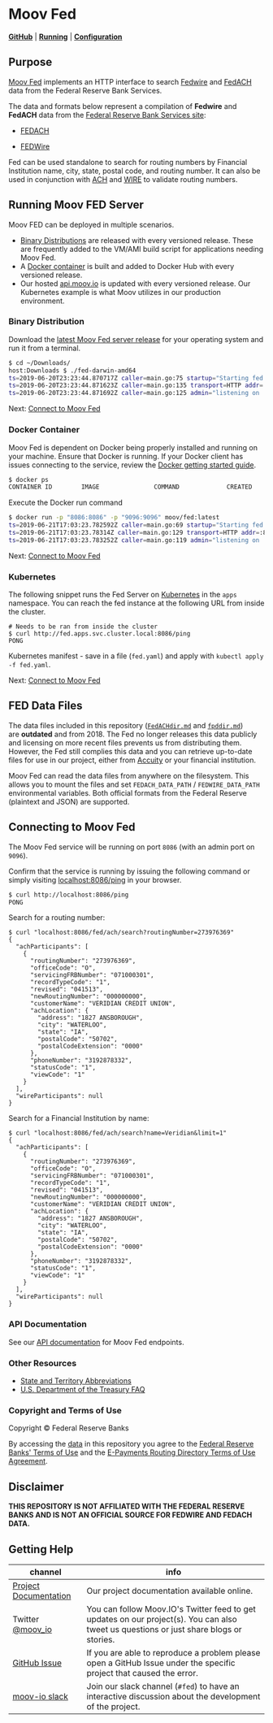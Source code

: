# Moov Fed

**[GitHub](https://github.com/moov-io/fed)** | **[Running](https://github.com/moov-io/fed#usage)** | **[Configuration](https://github.com/moov-io/fed#configuration-settings)**

## Purpose

[Moov Fed](https://github.com/moov-io/fed) implements an HTTP interface to search [Fedwire](https://github.com/moov-io/fed/tree/master/docs/fpddir.md) and [FedACH](https://github.com/moov-io/fed/tree/master/docs/FedACHdir.md) data from the Federal Reserve Bank Services.

The data and formats below represent a compilation of  **Fedwire** and **FedACH** data from the [Federal Reserve Bank Services site](https://frbservices.org/):

* [FEDACH](https://github.com/moov-io/fed/tree/master/docs/FedACHdir.md)

* [FEDWire](https://github.com/moov-io/fed/tree/master/docs/fpddir.md)

Fed can be used standalone to search for routing numbers by Financial Institution name, city, state, postal code, and routing number. It can also be used in conjunction with [ACH](https://github.com/moov-io/ach) and [WIRE](https://github.com/moov-io/wire) to validate routing numbers.

## Running Moov FED Server

Moov FED can be deployed in multiple scenarios.

- <a href="#binary-distribution">Binary Distributions</a> are released with every versioned release. These are frequently added to the VM/AMI build script for applications needing Moov Fed.
- A <a href="#docker-container">Docker container</a> is built and added to Docker Hub with every versioned release.
- Our hosted [api.moov.io](https://api.moov.io) is updated with every versioned release. Our Kubernetes example is what Moov utilizes in our production environment.

### Binary Distribution

Download the [latest Moov Fed server release](https://github.com/moov-io/fed/releases) for your operating system and run it from a terminal.

```sh
$ cd ~/Downloads/
host:Downloads $ ./fed-darwin-amd64
ts=2019-06-20T23:23:44.870717Z caller=main.go:75 startup="Starting fed server version v0.4.1"
ts=2019-06-20T23:23:44.871623Z caller=main.go:135 transport=HTTP addr=:8086
ts=2019-06-20T23:23:44.871692Z caller=main.go:125 admin="listening on :9096"
```

Next: [Connect to Moov Fed](#connecting-to-moov-fed)

### Docker Container

Moov Fed is dependent on Docker being properly installed and running on your machine. Ensure that Docker is running. If your Docker client has issues connecting to the service, review the [Docker getting started guide](https://docs.docker.com/get-started/).

```sh
$ docker ps
CONTAINER ID        IMAGE               COMMAND             CREATED             STATUS              PORTS               NAMES
```

Execute the Docker run command

```sh
$ docker run -p "8086:8086" -p "9096:9096" moov/fed:latest
ts=2019-06-21T17:03:23.782592Z caller=main.go:69 startup="Starting fed server version v0.4.1"
ts=2019-06-21T17:03:23.78314Z caller=main.go:129 transport=HTTP addr=:8086
ts=2019-06-21T17:03:23.783252Z caller=main.go:119 admin="listening on :9096"
```

Next: [Connect to Moov Fed](#connecting-to-moov-fed)

### Kubernetes

The following snippet runs the Fed Server on [Kubernetes](https://kubernetes.io/docs/tutorials/kubernetes-basics/) in the `apps` namespace. You can reach the fed instance at the following URL from inside the cluster.

```
# Needs to be ran from inside the cluster
$ curl http://fed.apps.svc.cluster.local:8086/ping
PONG
```

Kubernetes manifest - save in a file (`fed.yaml`) and apply with `kubectl apply -f fed.yaml`.

Next: [Connect to Moov Fed](#connecting-to-moov-fed)

## FED Data Files

The data files included in this repository ([`FedACHdir.md`](FedACHdir.md) and [`fpddir.md`](fpddir.md)) are **outdated** and from 2018. The Fed no longer releases this data publicly and licensing on more recent files prevents us from distributing them. However, the Fed still complies this data and you can retrieve up-to-date files for use in our project, either from [Accuity](https://accuity.com/product/us-payments-routing-and-transit-number-file/) or your financial institution.

Moov Fed can read the data files from anywhere on the filesystem. This allows you to mount the files and set `FEDACH_DATA_PATH` / `FEDWIRE_DATA_PATH` environmental variables. Both official formats from the Federal Reserve (plaintext and JSON) are supported.

## Connecting to Moov Fed
The Moov Fed service will be running on port `8086` (with an admin port on `9096`).

Confirm that the service is running by issuing the following command or simply visiting [localhost:8086/ping](http://localhost:8086/ping) in your browser.

```sh
$ curl http://localhost:8086/ping
PONG
```

Search for a routing number:

```
$ curl "localhost:8086/fed/ach/search?routingNumber=273976369"
{
  "achParticipants": [
    {
      "routingNumber": "273976369",
      "officeCode": "O",
      "servicingFRBNumber": "071000301",
      "recordTypeCode": "1",
      "revised": "041513",
      "newRoutingNumber": "000000000",
      "customerName": "VERIDIAN CREDIT UNION",
      "achLocation": {
        "address": "1827 ANSBOROUGH",
        "city": "WATERLOO",
        "state": "IA",
        "postalCode": "50702",
        "postalCodeExtension": "0000"
      },
      "phoneNumber": "3192878332",
      "statusCode": "1",
      "viewCode": "1"
    }
  ],
  "wireParticipants": null
}
```

Search for a Financial Institution by name:

```
$ curl "localhost:8086/fed/ach/search?name=Veridian&limit=1"
{
  "achParticipants": [
    {
      "routingNumber": "273976369",
      "officeCode": "O",
      "servicingFRBNumber": "071000301",
      "recordTypeCode": "1",
      "revised": "041513",
      "newRoutingNumber": "000000000",
      "customerName": "VERIDIAN CREDIT UNION",
      "achLocation": {
        "address": "1827 ANSBOROUGH",
        "city": "WATERLOO",
        "state": "IA",
        "postalCode": "50702",
        "postalCodeExtension": "0000"
      },
      "phoneNumber": "3192878332",
      "statusCode": "1",
      "viewCode": "1"
    }
  ],
  "wireParticipants": null
}
```

### API Documentation

See our [API documentation](https://moov-io.github.io/fed/api/) for Moov Fed endpoints.


### Other Resources

- [State and Territory Abbreviations](./Fed_STATE_CODES.md)
- [U.S. Department of the Treasury FAQ](https://www.treasury.gov/resource-center/faqs/Sanctions/Pages/faq_general.aspx#basic)

### Copyright and Terms of Use

Copyright &copy; Federal Reserve Banks

By accessing the [data](https://github.com/moov-io/fed/tree/master/data) in this repository you agree to the [Federal Reserve Banks' Terms of Use](https://frbservices.org/terms/index.html) and the [E-Payments Routing Directory Terms of Use Agreement](https://www.frbservices.org/EPaymentsDirectory/agreement.html).

## Disclaimer

**THIS REPOSITORY IS NOT AFFILIATED WITH THE FEDERAL RESERVE BANKS AND IS NOT AN OFFICIAL SOURCE FOR FEDWIRE AND FEDACH DATA.**

## Getting Help

 channel | info
 ------- | -------
 [Project Documentation](https://moov-io.github.io/fed/) | Our project documentation available online.
Twitter [@moov_io](https://twitter.com/moov_io)	| You can follow Moov.IO's Twitter feed to get updates on our project(s). You can also tweet us questions or just share blogs or stories.
[GitHub Issue](https://github.com/moov-io/fed/issues) | If you are able to reproduce a problem please open a GitHub Issue under the specific project that caused the error.
[moov-io slack](https://slack.moov.io/) | Join our slack channel (`#fed`) to have an interactive discussion about the development of the project.
